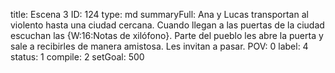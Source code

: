 title:          Escena 3
ID:             124
type:           md
summaryFull:    Ana y Lucas transportan al violento hasta una ciudad cercana. Cuando llegan a las puertas de la ciudad escuchan las {W:16:Notas de xilófono}. Parte del pueblo les abre la puerta y sale a recibirles de manera amistosa. Les invitan a pasar.
POV:            0
label:          4
status:         1
compile:        2
setGoal:        500


